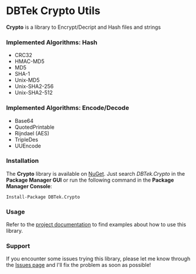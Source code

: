 # DBTek Crypto Utils

**Crypto** is a library to Encrypt/Decript and Hash files and strings


### Implemented Algorithms: Hash ###
+ CRC32
+ HMAC-MD5
+ MD5
+ SHA-1
+ Unix-MD5
+ Unix-SHA2-256
+ Unix-SHA2-512

### Implemented Algorithms: Encode/Decode ###
+ Base64
+ QuotedPrintable
+ Rijndael (AES)
+ TripleDes
+ UUEncode


### Installation ###
The **Crypto** library is available on [NuGet](https://www.nuget.org/packages/DBTek.Crypto).
Just search *DBTek.Crypto* in the **Package Manager GUI** or run the following command in the **Package Manager Console**:
```
Install-Package DBTek.Crypto
```


### Usage ###

Refer to the [project documentation](https://github.com/n3wt0n/Crypto/wiki/Home) to find examples about how to use this library. 


### Support ###

If you encounter some issues trying this library, please let me know through the [Issues page](https://github.com/n3wt0n/Crypto/issues) and I'll fix the problem as soon as possible!
